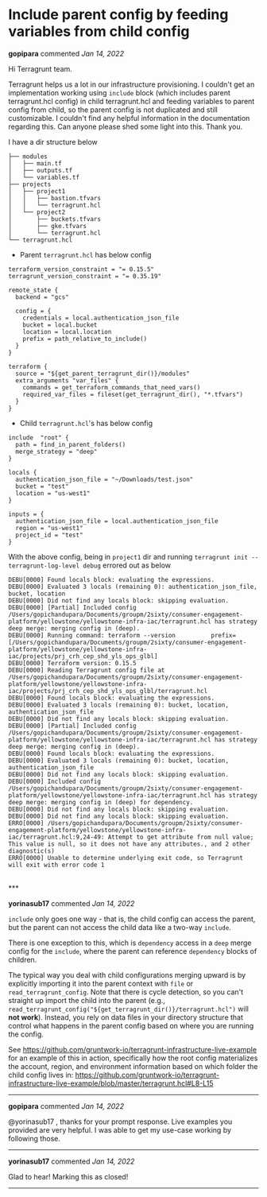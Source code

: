 # Include parent config by feeding variables from child config

**gopipara** commented *Jan 14, 2022*

Hi Terragrunt team. 

Terragrunt helps us a lot in our infrastructure provisioning. I couldn't get an implementation working using `include` block (which includes parent terragrunt.hcl config) in child terragrunt.hcl and feeding variables to parent config from child, so the parent config is not duplicated and still customizable. I couldn't find any helpful information in the documentation regarding this. Can anyone please shed some light into this. Thank you. 

I have a dir structure below
```
├── modules
│   ├── main.tf
│   ├── outputs.tf
│   └── variables.tf
├── projects
│   ├── project1
│   │   ├── bastion.tfvars
│   │   └── terragrunt.hcl
│   └── project2
│       ├── buckets.tfvars
│       ├── gke.tfvars
│       └── terragrunt.hcl
└── terragrunt.hcl
```

- Parent `terragrunt.hcl` has below config
```
terraform_version_constraint = "= 0.15.5"
terragrunt_version_constraint = "= 0.35.19"

remote_state {
  backend = "gcs"

  config = {
    credentials = local.authentication_json_file
    bucket = local.bucket
    location = local.location
    prefix = path_relative_to_include()
  }
}

terraform {
  source = "${get_parent_terragrunt_dir()}/modules"
  extra_arguments "var_files" {
    commands = get_terraform_commands_that_need_vars()
    required_var_files = fileset(get_terragrunt_dir(), "*.tfvars")
  }
}
```
- Child `terragrunt.hcl`'s has below config
```
include  "root" {
  path = find_in_parent_folders()
  merge_strategy = "deep"
}

locals {
  authentication_json_file = "~/Downloads/test.json"
  bucket = "test"
  location = "us-west1"
}

inputs = {
  authentication_json_file = local.authentication_json_file
  region = "us-west1"
  project_id = "test"
}
```

With the above config, being in `project1`  dir and running `terragrunt init --terragrunt-log-level debug` errored out as below
```
DEBU[0000] Found locals block: evaluating the expressions.
DEBU[0000] Evaluated 3 locals (remaining 0): authentication_json_file, bucket, location
DEBU[0000] Did not find any locals block: skipping evaluation.
DEBU[0000] [Partial] Included config /Users/gopichandupara/Documents/groupm/2sixty/consumer-engagement-platform/yellowstone/yellowstone-infra-iac/terragrunt.hcl has strategy deep merge: merging config in (deep).
DEBU[0000] Running command: terraform --version          prefix=[/Users/gopichandupara/Documents/groupm/2sixty/consumer-engagement-platform/yellowstone/yellowstone-infra-iac/projects/prj_crh_cep_shd_yls_ops_glbl]
DEBU[0000] Terraform version: 0.15.5
DEBU[0000] Reading Terragrunt config file at /Users/gopichandupara/Documents/groupm/2sixty/consumer-engagement-platform/yellowstone/yellowstone-infra-iac/projects/prj_crh_cep_shd_yls_ops_glbl/terragrunt.hcl
DEBU[0000] Found locals block: evaluating the expressions.
DEBU[0000] Evaluated 3 locals (remaining 0): bucket, location, authentication_json_file
DEBU[0000] Did not find any locals block: skipping evaluation.
DEBU[0000] [Partial] Included config /Users/gopichandupara/Documents/groupm/2sixty/consumer-engagement-platform/yellowstone/yellowstone-infra-iac/terragrunt.hcl has strategy deep merge: merging config in (deep).
DEBU[0000] Found locals block: evaluating the expressions.
DEBU[0000] Evaluated 3 locals (remaining 0): bucket, location, authentication_json_file
DEBU[0000] Did not find any locals block: skipping evaluation.
DEBU[0000] Included config /Users/gopichandupara/Documents/groupm/2sixty/consumer-engagement-platform/yellowstone/yellowstone-infra-iac/terragrunt.hcl has strategy deep merge: merging config in (deep) for dependency.
DEBU[0000] Did not find any locals block: skipping evaluation.
DEBU[0000] Did not find any locals block: skipping evaluation.
ERRO[0000] /Users/gopichandupara/Documents/groupm/2sixty/consumer-engagement-platform/yellowstone/yellowstone-infra-iac/terragrunt.hcl:9,24-49: Attempt to get attribute from null value; This value is null, so it does not have any attributes., and 2 other diagnostic(s)
ERRO[0000] Unable to determine underlying exit code, so Terragrunt will exit with error code 1
```
<br />
***


**yorinasub17** commented *Jan 14, 2022*

`include` only goes one way - that is, the child config can access the parent, but the parent can not access the child data like a two-way `include`.

There is one exception to this, which is `dependency` access in a `deep` merge config for the `include`, where the parent can reference `dependency` blocks of children.

The typical way you deal with child configurations merging upward is by explicitly importing it into the parent context with `file` or `read_terragrunt_config`. Note that there is cycle detection, so you can't straight up import the child into the parent (e.g., `read_terragrunt_config("${get_terragrunt_dir()}/terragrunt.hcl")` will **not work**). Instead, you rely on data files in your directory structure that control what happens in the parent config based on where you are running the config.

See https://github.com/gruntwork-io/terragrunt-infrastructure-live-example for an example of this in action, specifically how the root config materializes the account, region, and environment information based on which folder the child config lives in: https://github.com/gruntwork-io/terragrunt-infrastructure-live-example/blob/master/terragrunt.hcl#L8-L15
***

**gopipara** commented *Jan 14, 2022*

@yorinasub17 , thanks for your prompt response. Live examples you provided are very helpful. I was able to get my use-case working by following those. 


***

**yorinasub17** commented *Jan 14, 2022*

Glad to hear! Marking this as closed!
***


